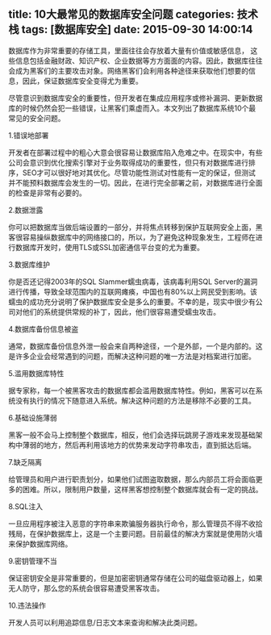 title: 10大最常见的数据库安全问题
categories: 技术栈
tags: [数据库安全]
date: 2015-09-30 14:00:14
---
数据库作为非常重要的存储工具，里面往往会存放着大量有价值或敏感信息， 这些信息包括金融财政、知识产权、企业数据等方方面面的内容。因此，数据库往往会成为黑客们的主要攻击对象。网络黑客们会利用各种途径来获取他们想要的信息，因此，保证数据库安全变得尤为重要。

尽管意识到数据库安全的重要性，但开发者在集成应用程序或修补漏洞、更新数据库的时候仍然会犯一些错误，让黑客们乘虚而入。本文列出了数据库系统10个最常见的安全问题。

1.错误地部署

开发者在部署过程中的粗心大意会很容易让数据库陷入危难之中。在现实中，有些公司会意识到优化搜索引擎对于业务取得成功的重要性，但只有对数据库进行排序，SEO才可以很好地对其优化。尽管功能性测试对性能有一定的保证，但测试并不能预料数据库会发生的一切。因此，在进行完全部署之前，对数据库进行全面的检查是非常有必要的。 

2.数据泄露

你可以把数据库当做后端设置的一部分，并将焦点转移到保护互联网安全上面，黑客很容易操纵数据库中的网络接口的，所以，为了避免这种现象发生，工程师在进行数据库开发时，使用TLS或SSL加密通信平台变的尤为重要。

3.数据库维护

你是否还记得2003年的SQL Slammer蠕虫病毒，该病毒利用SQL Server的漏洞进行传播，导致全球范围内的互联网瘫痪，中国也有80%以上网民受到影响。该蠕虫的成功充分说明了保护数据库安全是多么的重要。不幸的是，现实中很少有公司对他们的系统提供常规的补丁，因此，他们很容易遭受蠕虫攻击。

4.数据库备份信息被盗

通常，数据库备份信息外泄一般会来自两种途径，一个是外部，一个是内部的。这是许多企业会经常遇到的问题，而解决这种问题的唯一方法是对档案进行加密。 

5.滥用数据库特性

据专家称，每一个被黑客攻击的数据库都会滥用数据库特性。例如，黑客可以在系统没有执行的情况下随意进入系统。解决这种问题的方法是移除不必要的工具。

6.基础设施薄弱

黑客一般不会马上控制整个数据库，相反，他们会选择玩跳房子游戏来发现基础架构中薄弱的地方，然后再利用该地方的优势来发动字符串攻击，直到抵达后端。

7.缺乏隔离

给管理员和用户进行职责划分，如果他们试图盗取数据，那么内部员工将会面临更多的困难。所以，限制用户数量，这样黑客想控制整个数据库就会有一定的挑战。

8.SQL注入

一旦应用程序被注入恶意的字符串来欺骗服务器执行命令，那么管理员不得不收拾残局，在保护数据库上，这是一个主要问题。目前最佳的解决方案就是使用防火墙来保护数据库网络。

9.密钥管理不当

保证密钥安全是非常重要的，但是加密密钥通常存储在公司的磁盘驱动器上，如果无人防守，那么您的系统会很容易遭受黑客攻击。

10.违法操作

开发人员可以利用追踪信息/日志文本来查询和解决此类问题。
